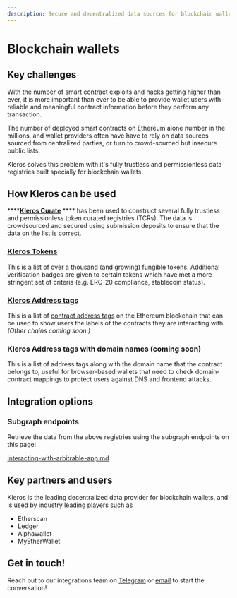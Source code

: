 ```yaml
---
description: Secure and decentralized data sources for blockchain wallets
---
```


# Blockchain wallets

## Key challenges

With the number of smart contract exploits and hacks getting higher than ever, it is more important than ever to be able to provide wallet users with reliable and meaningful contract information before they perform any transaction.&#x20;

The number of deployed smart contracts on Ethereum alone number in the millions, and wallet providers often have have to rely on data sources sourced from centralized parties, or turn to crowd-sourced but insecure public lists.&#x20;

Kleros solves this problem with it's fully trustless and permissionless data registries built specially for blockchain wallets.

## **How Kleros can be used**

****[**Kleros Curate**](../../products/curate/) **** has been used to construct several fully trustless and permissionless token curated registries (TCRs). The data is crowdsourced and secured using submission deposits to ensure that the data on the list is correct.

### [Kleros Tokens](../../products/tokens/)

This is a list of over a thousand (and growing) fungible tokens. Additional verification badges are given to certain tokens which have met a more stringent set of criteria (e.g. ERC-20 compliance, stablecoin status).

### [Kleros Address tags](https://blog.kleros.io/the-kleros-decentralized-tag-registry-a-proof-of-concept-for-securing-web3/)

This is a list of [contract address tags](https://curate.kleros.io/tcr/100/0x76944a2678A0954A610096Ee78E8CEB8d46d5922) on the Ethereum blockchain that can be used to show users the labels of the contracts they are interacting with. _(Other chains coming soon.)_

### Kleros Address tags with domain names (coming soon)

This is a list of address tags along with the domain name that the contract belongs to, useful for browser-based wallets that need to check domain-contract mappings to protect users against DNS and frontend attacks.

## Integration options

### Subgraph endpoints

Retrieve the data from the above registries using the subgraph endpoints on this page:

[interacting-with-arbitrable-app.md](../types-of-integrations/2.-curated-data-integration-plan/interacting-with-arbitrable-app.md "mention")

## Key partners and users&#x20;

Kleros is the leading decentralized data provider for blockchain wallets, and is used by industry leading players such as&#x20;

* Etherscan
* Ledger
* Alphawallet
* MyEtherWallet

## Get in touch!

Reach out to our integrations team on [Telegram](https://t.me/daisugist) or [email](mailto:integration@kleros.io) to start the conversation!
